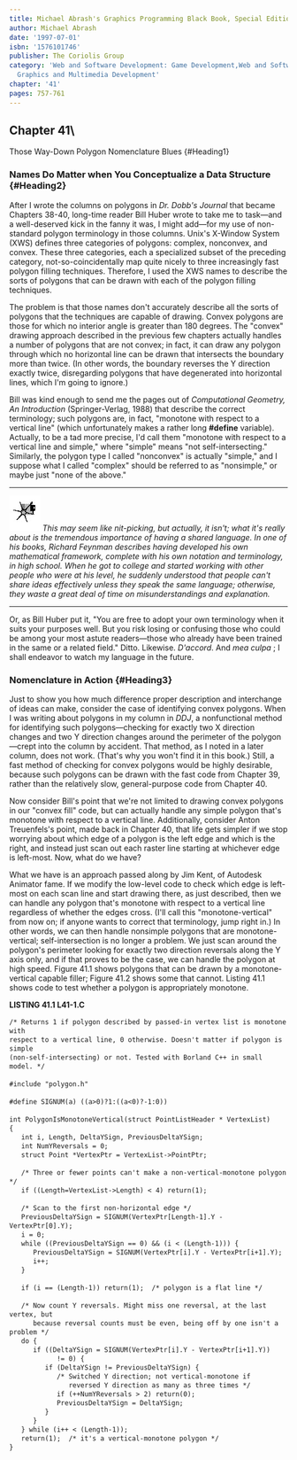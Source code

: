 ```yaml
---
title: Michael Abrash's Graphics Programming Black Book, Special Edition
author: Michael Abrash
date: '1997-07-01'
isbn: '1576101746'
publisher: The Coriolis Group
category: 'Web and Software Development: Game Development,Web and Software Development:
  Graphics and Multimedia Development'
chapter: '41'
pages: 757-761
---
```


## Chapter 41\
 Those Way-Down Polygon Nomenclature Blues {#Heading1}

### Names Do Matter when You Conceptualize a Data Structure {#Heading2}

After I wrote the columns on polygons in *Dr. Dobb's Journal* that
became Chapters 38-40, long-time reader Bill Huber wrote to take me to
task—and a well-deserved kick in the fanny it was, I might add—for my
use of non-standard polygon terminology in those columns. Unix's
X-Window System (XWS) defines three categories of polygons: complex,
nonconvex, and convex. These three categories, each a specialized subset
of the preceding category, not-so-coincidentally map quite nicely to
three increasingly fast polygon filling techniques. Therefore, I used
the XWS names to describe the sorts of polygons that can be drawn with
each of the polygon filling techniques.

The problem is that those names don't accurately describe all the sorts
of polygons that the techniques are capable of drawing. Convex polygons
are those for which no interior angle is greater than 180 degrees. The
"convex" drawing approach described in the previous few chapters
actually handles a number of polygons that are not convex; in fact, it
can draw any polygon through which no horizontal line can be drawn that
intersects the boundary more than twice. (In other words, the boundary
reverses the Y direction exactly twice, disregarding polygons that have
degenerated into horizontal lines, which I'm going to ignore.)

Bill was kind enough to send me the pages out of *Computational
Geometry, An Introduction* (Springer-Verlag, 1988) that describe the
correct terminology; such polygons are, in fact, "monotone with respect
to a vertical line" (which unfortunately makes a rather long
**\#define** variable). Actually, to be a tad more precise, I'd call
them "monotone with respect to a vertical line and simple," where
"simple" means "not self-intersecting." Similarly, the polygon type I
called "nonconvex" is actually "simple," and I suppose what I called
"complex" should be referred to as "nonsimple," or maybe just "none of
the above."

  ------------------- ---------------------------------------------------------------------------------------------------------------------------------------------------------------------------------------------------------------------------------------------------------------------------------------------------------------------------------------------------------------------------------------------------------------------------------------------------------------------------------------------------------------------------------------------------------------------------------------
  ![](images/i.jpg)   *This may seem like nit-picking, but actually, it isn't; what it's really about is the tremendous importance of having a shared language. In one of his books, Richard Feynman describes having developed his own mathematical framework, complete with his own notation and terminology, in high school. When he got to college and started working with other people who were at his level, he suddenly understood that people can't share ideas effectively unless they speak the same language; otherwise, they waste a great deal of time on misunderstandings and explanation.*
  ------------------- ---------------------------------------------------------------------------------------------------------------------------------------------------------------------------------------------------------------------------------------------------------------------------------------------------------------------------------------------------------------------------------------------------------------------------------------------------------------------------------------------------------------------------------------------------------------------------------------

Or, as Bill Huber put it, "You are free to adopt your own terminology
when it suits your purposes well. But you risk losing or confusing those
who could be among your most astute readers—those who already have been
trained in the same or a related field." Ditto. Likewise. *D'accord*.
And *mea culpa* ; I shall endeavor to watch my language in the future.

### Nomenclature in Action {#Heading3}

Just to show you how much difference proper description and interchange
of ideas can make, consider the case of identifying convex polygons.
When I was writing about polygons in my column in *DDJ*, a nonfunctional
method for identifying such polygons—checking for exactly two X
direction changes and two Y direction changes around the perimeter of
the polygon—crept into the column by accident. That method, as I noted
in a later column, does not work. (That's why you won't find it in this
book.) Still, a fast method of checking for convex polygons would be
highly desirable, because such polygons can be drawn with the fast code
from Chapter 39, rather than the relatively slow, general-purpose code
from Chapter 40.

Now consider Bill's point that we're not limited to drawing convex
polygons in our "convex fill" code, but can actually handle any simple
polygon that's monotone with respect to a vertical line. Additionally,
consider Anton Treuenfels's point, made back in Chapter 40, that life
gets simpler if we stop worrying about which edge of a polygon is the
left edge and which is the right, and instead just scan out each raster
line starting at whichever edge is left-most. Now, what do we have?

What we have is an approach passed along by Jim Kent, of Autodesk
Animator fame. If we modify the low-level code to check which edge is
left-most on each scan line and start drawing there, as just described,
then we can handle any polygon that's monotone with respect to a
vertical line regardless of whether the edges cross. (I'll call this
"monotone-vertical" from now on; if anyone wants to correct that
terminology, jump right in.) In other words, we can then handle
nonsimple polygons that are monotone-vertical; self-intersection is no
longer a problem. We just scan around the polygon's perimeter looking
for exactly two direction reversals along the Y axis only, and if that
proves to be the case, we can handle the polygon at high speed. Figure
41.1 shows polygons that can be drawn by a monotone-vertical capable
filler; Figure 41.2 shows some that cannot. Listing 41.1 shows code to
test whether a polygon is appropriately monotone.

**LISTING 41.1 L41-1.C**

    /* Returns 1 if polygon described by passed-in vertex list is monotone with
    respect to a vertical line, 0 otherwise. Doesn't matter if polygon is simple 
    (non-self-intersecting) or not. Tested with Borland C++ in small model. */

    #include "polygon.h"

    #define SIGNUM(a) ((a>0)?1:((a<0)?-1:0))

    int PolygonIsMonotoneVertical(struct PointListHeader * VertexList)
    {
       int i, Length, DeltaYSign, PreviousDeltaYSign;
       int NumYReversals = 0;
       struct Point *VertexPtr = VertexList->PointPtr;

       /* Three or fewer points can't make a non-vertical-monotone polygon */
       if ((Length=VertexList->Length) < 4) return(1);

       /* Scan to the first non-horizontal edge */
       PreviousDeltaYSign = SIGNUM(VertexPtr[Length-1].Y - VertexPtr[0].Y);
       i = 0;
       while ((PreviousDeltaYSign == 0) && (i < (Length-1))) {
          PreviousDeltaYSign = SIGNUM(VertexPtr[i].Y - VertexPtr[i+1].Y);
          i++;
       }

       if (i == (Length-1)) return(1);  /* polygon is a flat line */

       /* Now count Y reversals. Might miss one reversal, at the last vertex, but 
          because reversal counts must be even, being off by one isn't a problem */
       do {
          if ((DeltaYSign = SIGNUM(VertexPtr[i].Y - VertexPtr[i+1].Y))
                != 0) {
             if (DeltaYSign != PreviousDeltaYSign) {
                /* Switched Y direction; not vertical-monotone if
                   reversed Y direction as many as three times */
                if (++NumYReversals > 2) return(0);
                PreviousDeltaYSign = DeltaYSign;
             }
          }
       } while (i++ < (Length-1));
       return(1);  /* it's a vertical-monotone polygon */
    }
